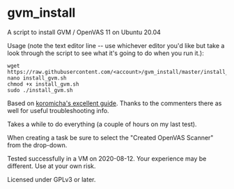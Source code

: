 # gvm_install
A script to install GVM / OpenVAS 11 on Ubuntu 20.04

Usage (note the text editor line -- use whichever editor you'd like but take a look through the script to see what it's going to do when you run it.):

```
wget https://raw.githubusercontent.com/<account>/gvm_install/master/install_gvm.sh
nano install_gvm.sh 
chmod +x install_gvm.sh
sudo ./install_gvm.sh 
```

Based on [koromicha's excellent guide](https://kifarunix.com/install-and-setup-gvm-11-on-ubuntu-20-04/). Thanks to the commenters there as well for useful troubleshooting info.


Takes a while to do everything (a couple of hours on my last test).

When creating a task be sure to select the "Created OpenVAS Scanner" from the drop-down.

Tested successfully in a VM on 2020-08-12. Your experience may be different. Use at your own risk.

Licensed under GPLv3 or later.
